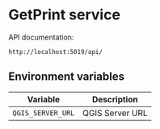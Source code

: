 GetPrint service
======================

API documentation:

    http://localhost:5019/api/

Environment variables
---------------------

| Variable            | Description             |
|---------------------|-------------------------|
| `QGIS_SERVER_URL`   | QGIS Server URL         |
